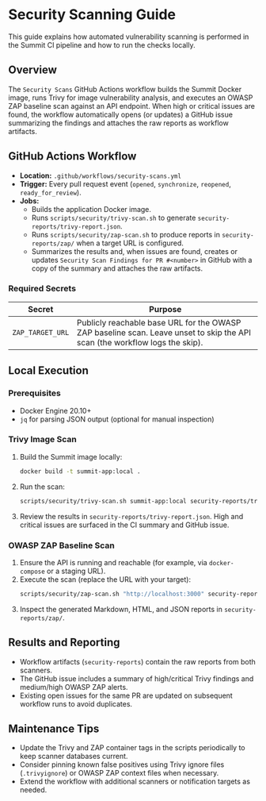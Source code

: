 # Security Scanning Guide

This guide explains how automated vulnerability scanning is performed in the Summit CI pipeline and how to run the checks locally.

## Overview

The `Security Scans` GitHub Actions workflow builds the Summit Docker image, runs Trivy for image vulnerability analysis, and executes an OWASP ZAP baseline scan against an API endpoint. When high or critical issues are found, the workflow automatically opens (or updates) a GitHub issue summarizing the findings and attaches the raw reports as workflow artifacts.

## GitHub Actions Workflow

- **Location:** `.github/workflows/security-scans.yml`
- **Trigger:** Every pull request event (`opened`, `synchronize`, `reopened`, `ready_for_review`).
- **Jobs:**
  - Builds the application Docker image.
  - Runs `scripts/security/trivy-scan.sh` to generate `security-reports/trivy-report.json`.
  - Runs `scripts/security/zap-scan.sh` to produce reports in `security-reports/zap/` when a target URL is configured.
  - Summarizes the results and, when issues are found, creates or updates `Security Scan Findings for PR #<number>` in GitHub with a copy of the summary and attaches the raw artifacts.

### Required Secrets

| Secret | Purpose |
| ------ | ------- |
| `ZAP_TARGET_URL` | Publicly reachable base URL for the OWASP ZAP baseline scan. Leave unset to skip the API scan (the workflow logs the skip). |

## Local Execution

### Prerequisites

- Docker Engine 20.10+
- `jq` for parsing JSON output (optional for manual inspection)

### Trivy Image Scan

1. Build the Summit image locally:
   ```bash
   docker build -t summit-app:local .
   ```
2. Run the scan:
   ```bash
   scripts/security/trivy-scan.sh summit-app:local security-reports/trivy-report.json
   ```
3. Review the results in `security-reports/trivy-report.json`. High and critical issues are surfaced in the CI summary and GitHub issue.

### OWASP ZAP Baseline Scan

1. Ensure the API is running and reachable (for example, via `docker-compose` or a staging URL).
2. Execute the scan (replace the URL with your target):
   ```bash
   scripts/security/zap-scan.sh "http://localhost:3000" security-reports/zap
   ```
3. Inspect the generated Markdown, HTML, and JSON reports in `security-reports/zap/`.

## Results and Reporting

- Workflow artifacts (`security-reports`) contain the raw reports from both scanners.
- The GitHub issue includes a summary of high/critical Trivy findings and medium/high OWASP ZAP alerts.
- Existing open issues for the same PR are updated on subsequent workflow runs to avoid duplicates.

## Maintenance Tips

- Update the Trivy and ZAP container tags in the scripts periodically to keep scanner databases current.
- Consider pinning known false positives using Trivy ignore files (`.trivyignore`) or OWASP ZAP context files when necessary.
- Extend the workflow with additional scanners or notification targets as needed.
